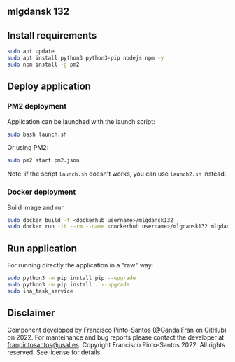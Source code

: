 ## mlgdansk 132


## Install requirements

```bash
sudo apt update
sudo apt install python3 python3-pip nodejs npm -y
sudo npm install -g pm2
```

## Deploy application

### PM2 deployment

Application can be launched with the launch script:
```bash
sudo bash launch.sh
```
Or using PM2:
```bash
sudo pm2 start pm2.json
```
Note: if the script `launch.sh` doesn't works, you can use `launch2.sh` instead.

### Docker deployment

Build image and run

```bash
sudo docker build -t <dockerhub username>/mlgdansk132 .
sudo docker run -it --rm --name <dockerhub username>/mlgdansk132 mlgdansk132
```

## Run application

For running directly the application in a "raw" way:
```bash
sudo python3 -m pip install pip --upgrade
sudo python3 -m pip install . --upgrade
sudo ina_task_service
```


## Disclaimer

Component developed by Francisco Pinto-Santos (@GandalFran on GitHub) on 2022. For manteinance and bug reports please contact the developer at franpintosantos@usal.es.
Copyright Francisco Pinto-Santos 2022. All rights reserved. See license for details.